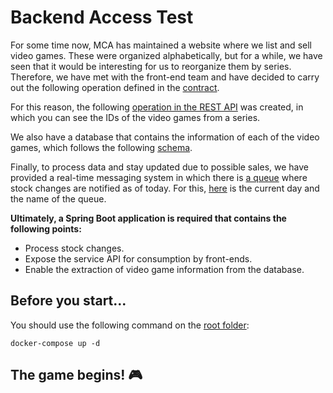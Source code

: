 # Backend Access Test
For some time now, MCA has maintained a website where we list and sell video games. These were organized alphabetically, but for a while, we have seen that it would be interesting for us to reorganize them by series. Therefore, we have met with the front-end team and have decided to carry out the following operation defined in the [contract](./src/main/resources/videoGames.yaml).

For this reason, the following [operation in the REST API](./src/main/resources/gameSagaApi.yaml) was created, in which you can see the IDs of the video games from a series.

We also have a database that contains the information of each of the video games, which follows the following [schema](./src/main/resources/schema.sql).

Finally, to process data and stay updated due to possible sales, we have provided a real-time messaging system in which there is [a queue](./src/main/resources/application.properties) where stock changes are notified as of today. For this, [here](./src/main/resources/schema.sql) is the current day and the name of the queue.

**Ultimately, a Spring Boot application is required that contains the following points:**

- Process stock changes.
- Expose the service API for consumption by front-ends.
- Enable the extraction of video game information from the database.

## Before you start...
You should use the following command on the [root folder](./docker-compose.yml):

`docker-compose up -d`

## The game begins! 🎮